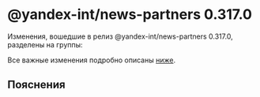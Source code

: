 # @yandex-int/news-partners 0.317.0

<!-- ЧЕЛОВЕЧЕСКОЕ ВСТУПЛЕНИЕ -->

Изменения, вошедшие в релиз @yandex-int/news-partners 0.317.0, разделены на группы:

Все важные изменения подробно описаны [ниже](#Пояснения).

## Пояснения

